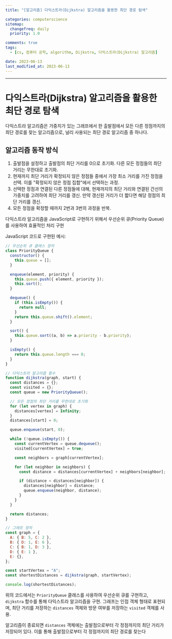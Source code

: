 ```yaml
---
title: "[알고리즘] 다익스트라(Dijkstra) 알고리즘을 활용한 최단 경로 탐색"

categories: computerscience
sitemap:
  changefreq: daily
  priority: 1.0

comments: true
tags:
  - [cs, 컴퓨터 공학, algorithm, Dijkstra, 다익스트라(Dijkstra) 알고리즘]

date: 2023-06-13
last_modified_at: 2023-06-13
---
```


---

# 다익스트라(Dijkstra) 알고리즘을 활용한 최단 경로 탐색

다익스트라 알고리즘은 가중치가 있는 그래프에서 한 출발점에서 모든 다른 정점까지의 최단 경로를 찾는 알고리즘으로, 널리 사용되는 최단 경로 알고리즘 중 하나다.

## 알고리즘 동작 방식

1. 출발점을 설정하고 출발점의 최단 거리를 0으로 초기화. 다른 모든 정점들의 최단 거리는 무한대로 초기화.
2. 현재까지 최단 거리가 확정되지 않은 정점들 중에서 가장 최소 거리를 가진 정점을 선택. 이를 "확정되지 않은 정점 집합"에서 선택하는 과정.
3. 선택한 정점과 연결된 다른 정점들에 대해, 현재까지의 최단 거리와 연결된 간선의 가중치를 고려하여 최단 거리를 갱신. 만약 갱신된 거리가 더 짧다면 해당 정점의 최단 거리를 갱신.
4. 모든 정점을 확정할 때까지 2번과 3번의 과정을 반복.

다익스트라 알고리즘을 JavaScript로 구현하기 위해서 우선순위 큐(Priority Queue)를 사용하여 효율적인 처리 구현

JavaScript 코드로 구현된 예시:

```jsx
// 우선순위 큐 클래스 정의
class PriorityQueue {
  constructor() {
    this.queue = [];
  }

  enqueue(element, priority) {
    this.queue.push({ element, priority });
    this.sort();
  }

  dequeue() {
    if (this.isEmpty()) {
      return null;
    }
    return this.queue.shift().element;
  }

  sort() {
    this.queue.sort((a, b) => a.priority - b.priority);
  }

  isEmpty() {
    return this.queue.length === 0;
  }
}

// 다익스트라 알고리즘 함수
function dijkstra(graph, start) {
  const distances = {};
  const visited = {};
  const queue = new PriorityQueue();

  // 모든 정점의 최단 거리를 무한대로 초기화
  for (let vertex in graph) {
    distances[vertex] = Infinity;
  }
  distances[start] = 0;

  queue.enqueue(start, 0);

  while (!queue.isEmpty()) {
    const currentVertex = queue.dequeue();
    visited[currentVertex] = true;

    const neighbors = graph[currentVertex];

    for (let neighbor in neighbors) {
      const distance = distances[currentVertex] + neighbors[neighbor];

      if (distance < distances[neighbor]) {
        distances[neighbor] = distance;
        queue.enqueue(neighbor, distance);
      }
    }
  }

  return distances;
}

// 그래프 정의
const graph = {
  A: { B: 5, C: 2 },
  B: { D: 1, E: 6 },
  C: { B: 1, D: 3 },
  D: { E: 1 },
  E: {},
};

const startVertex = "A";
const shortestDistances = dijkstra(graph, startVertex);

console.log(shortestDistances);
```

위의 코드에서는 `PriorityQueue` 클래스를 사용하여 우선순위 큐를 구현하고, `dijkstra` 함수를 통해 다익스트라 알고리즘을 구현. 그래프는 인접 객체 형태로 표현되며, 최단 거리를 저장하는 `distances` 객체와 방문 여부를 저장하는 `visited` 객체를 사용.

알고리즘이 종료되면 `distances` 객체에는 출발점으로부터 각 정점까지의 최단 거리가 저장되어 있다. 이를 통해 출발점으로부터 각 정점까지의 최단 경로를 찾는다

